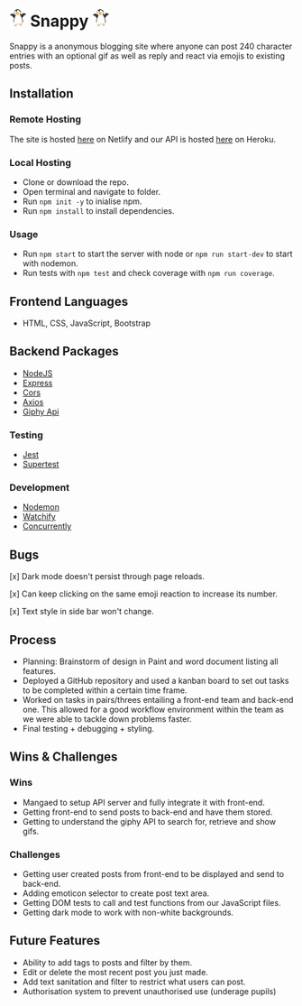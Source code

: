 # ![logo](pfavicon.png)  Snappy  ![logo](pfavicon.png)
Snappy is a anonymous blogging site where anyone can post 240 character entries with an optional gif as well as reply and react via emojis to existing posts.

## Installation

### Remote Hosting
The site is hosted [here](https://fp-snappy.netlify.app) on Netlify
and our API is hosted [here](https://fp-snappy.herokuapp.com/posts) on Heroku.

### Local Hosting
* Clone or download the repo.
* Open terminal and navigate to folder.
* Run `npm init -y` to inialise npm.
* Run `npm install` to install dependencies.

### Usage
* Run `npm start` to start the server with node or `npm run start-dev` to start with nodemon.
* Run tests with `npm test` and check coverage with `npm run coverage`.

## Frontend Languages
- HTML, CSS, JavaScript, Bootstrap
  
## Backend Packages
- [NodeJS](https://nodejs.org/en/)
- [Express](https://expressjs.com/)
- [Cors](https://expressjs.com/en/resources/middleware/cors.html)
- [Axios](https://www.npmjs.com/package/axios)
- [Giphy Api](https://developers.giphy.com/)
  
### Testing
- [Jest](https://jestjs.io/)
- [Supertest](https://github.com/visionmedia/supertest)
  
### Development
- [Nodemon](https://www.npmjs.com/package/nodemon)
- [Watchify](https://www.npmjs.com/package/watchify)
- [Concurrently](https://www.npmjs.com/package/concurrently)

## Bugs

[x] Dark mode doesn't persist through page reloads.

[x] Can keep clicking on the same emoji reaction to increase its number.

[x] Text style in side bar won't change.

## Process
* Planning: Brainstorm of design in Paint and word document listing all features.
* Deployed a GitHub repository and used a kanban board to set out tasks to be completed within a certain time frame.
* Worked on tasks in pairs/threes entailing a front-end team and back-end one. This allowed for a good workflow environment within the team as we were able to tackle down problems faster. 
* Final testing + debugging + styling.


## Wins & Challenges

### Wins

* Mangaed to setup API server and fully integrate it with front-end.
* Getting front-end to send posts to back-end and have them stored.
* Getting to understand the giphy API to search for, retrieve and show gifs.

### Challenges
* Getting user created posts from front-end to be displayed and send to back-end.
* Adding emoticon selector to create post text area.
* Getting DOM tests to call and test functions from our JavaScript files.
* Getting dark mode to work with non-white backgrounds.

## Future Features
* Ability to add tags to posts and filter by them.
* Edit or delete the most recent post you just made.
* Add text sanitation and filter to restrict what users can post.
* Authorisation system to prevent unauthorised use (underage pupils)

